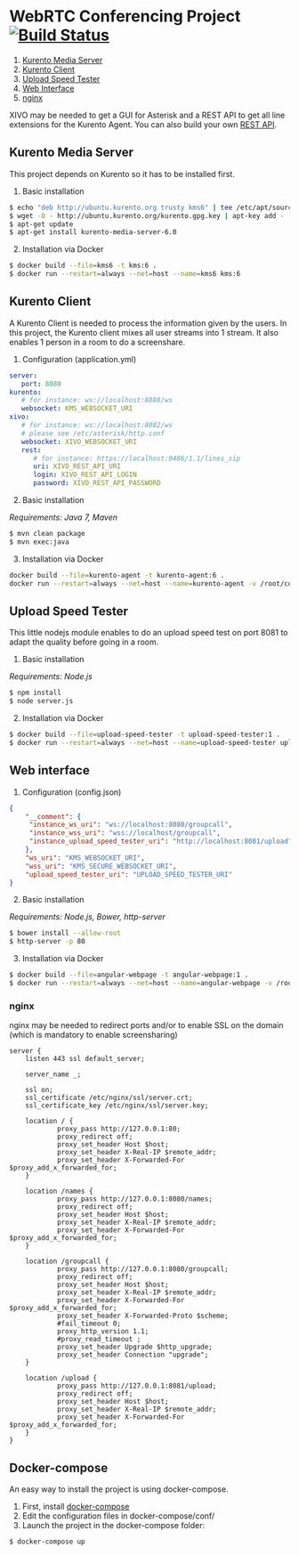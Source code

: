 WebRTC Conferencing Project [![Build Status](https://travis-ci.org/charllie/webrtc.svg?branch=master)](https://travis-ci.org/charllie/webrtc)
===========================


1. [Kurento Media Server](#kurento-media-server)
2. [Kurento Client](#kurento-client)
3. [Upload Speed Tester](#upload-speed-tester)
4. [Web Interface](#web-interface)
5. [nginx](#nginx)

XIVO may be needed to get a GUI for Asterisk and a REST API to get all line extensions for the Kurento Agent. You can also build your own [REST API](http://documentation.xivo.io/en/stable/api_sdk/rest_api/confd/lines.html#sip-lines).

## Kurento Media Server

This project depends on Kurento so it has to be installed first.

1. Basic installation

 ```bash
 $ echo "deb http://ubuntu.kurento.org trusty kms6" | tee /etc/apt/sources.list.d/kurento.list
 $ wget -O - http://ubuntu.kurento.org/kurento.gpg.key | apt-key add -
 $ apt-get update
 $ apt-get install kurento-media-server-6.0
 ```

2. Installation via Docker

 ```bash
 $ docker build --file=kms6 -t kms:6 . 
 $ docker run --restart=always --net=host --name=kms6 kms:6
 ```


## Kurento Client

A Kurento Client is needed to process the information given by the users. In this project, the Kurento client mixes all user streams into 1 stream. It also enables 1 person in a room to do a screenshare.

1. Configuration (application.yml)

 ```yaml
 server:
    port: 8080
 kurento:
    # for instance: ws://localhost:8888/ws
    websocket: KMS_WEBSOCKET_URI
 xivo:
    # for instance: ws://localhost:8082/ws
    # please see /etc/asterisk/http.conf
    websocket: XIVO_WEBSOCKET_URI
    rest:
       # for instance: https://localhost:9486/1.1/lines_sip
       uri: XIVO_REST_API_URI
       login: XIVO_REST_API_LOGIN
       password: XIVO_REST_API_PASSWORD
 ```

2. Basic installation

 *Requirements: Java 7, Maven*

 ```bash
 $ mvn clean package
 $ mvn exec:java
 ```

3. Installation via Docker

 ```bash
 docker build --file=kurento-agent -t kurento-agent:6 . 
 docker run --restart=always --net=host --name=kurento-agent -v /root/conf:/webrtc/kurento-agent/config/ kurento-agent:6
 ```



## Upload Speed Tester
This little nodejs module enables to do an upload speed test on port 8081 to adapt the quality before going in a room.

1. Basic installation

 *Requirements: Node.js*

 ```bash
 $ npm install
 $ node server.js
 ```

2. Installation via Docker

 ```bash
 $ docker build --file=upload-speed-tester -t upload-speed-tester:1 . 
 $ docker run --restart=always --net=host --name=upload-speed-tester upload-speed-tester:1
 ```

## Web interface

1. Configuration (config.json)

 ```json
 {
     "__comment": {
      "instance_ws_uri": "ws://localhost:8080/groupcall",
      "instance_wss_uri": "wss://localhost/groupcall",
      "instance_upload_speed_tester_uri": "http://localhost:8081/upload"
     },
     "ws_uri": "KMS_WEBSOCKET_URI",
     "wss_uri": "KMS_SECURE_WEBSOCKET_URI",
     "upload_speed_tester_uri": "UPLOAD_SPEED_TESTER_URI"
 }
 ```

2. Basic installation

 *Requirements: Node.js, Bower, http-server*

 ```bash
 $ bower install --allow-root
 $ http-server -p 80
 ```

3. Installation via Docker

 ```bash
 $ docker build --file=angular-webpage -t angular-webpage:1 . 
 $ docker run --restart=always --net=host --name=angular-webpage -v /root/conf:/conf/ angular-webpage:1
 ```



### nginx
nginx may be needed to redirect ports and/or to enable SSL on the domain (which is mandatory to enable screensharing)

```nginx
server {
    listen 443 ssl default_server;

    server_name _;

    ssl on;
    ssl_certificate /etc/nginx/ssl/server.crt;
    ssl_certificate_key /etc/nginx/ssl/server.key;

    location / {
            proxy_pass http://127.0.0.1:80;
            proxy_redirect off;
            proxy_set_header Host $host;
            proxy_set_header X-Real-IP $remote_addr;
            proxy_set_header X-Forwarded-For $proxy_add_x_forwarded_for;
    }
    
    location /names {
            proxy_pass http://127.0.0.1:8080/names;
            proxy_redirect off;
            proxy_set_header Host $host;
            proxy_set_header X-Real-IP $remote_addr;
            proxy_set_header X-Forwarded-For $proxy_add_x_forwarded_for;
    }

    location /groupcall {
            proxy_pass http://127.0.0.1:8080/groupcall;
            proxy_redirect off;
            proxy_set_header Host $host;
            proxy_set_header X-Real-IP $remote_addr;
            proxy_set_header X-Forwarded-For $proxy_add_x_forwarded_for;
            proxy_set_header X-Forwarded-Proto $scheme;
            #fail_timeout 0;
            proxy_http_version 1.1;
            #proxy_read_timeout ;
            proxy_set_header Upgrade $http_upgrade;
            proxy_set_header Connection "upgrade";
    }

    location /upload {
            proxy_pass http://127.0.0.1:8081/upload;
            proxy_redirect off;
            proxy_set_header Host $host;
            proxy_set_header X-Real-IP $remote_addr;
            proxy_set_header X-Forwarded-For $proxy_add_x_forwarded_for;
    }
}
```


## Docker-compose

An easy way to install the project is using docker-compose.

1. First, install [docker-compose](https://docs.docker.com/compose/install/)
2. Edit the configuration files in docker-compose/conf/
3. Launch the project in the docker-compose folder:

```bash
$ docker-compose up 
```
